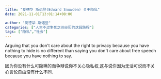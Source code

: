 ```yaml
---
title: "爱德华 斯诺登(Edward Snowden) 关于隐私"
date: 2021-11-01T13:01:14+08:00

author: "爱德华-斯诺登"
categories: ["人生不过生死之间经历的这段路程"]
tags: ["隐私","社会"]
---
```


Arguing that you don't care about the right to privacy because you have nothing to hide is no different than saying you don't care about free speech because you have nothing to say.

因为你没有什么可隐瞒的而争辩说你不关心隐私权,这与说你因为无话可说而不关心言论自由没有什么不同.